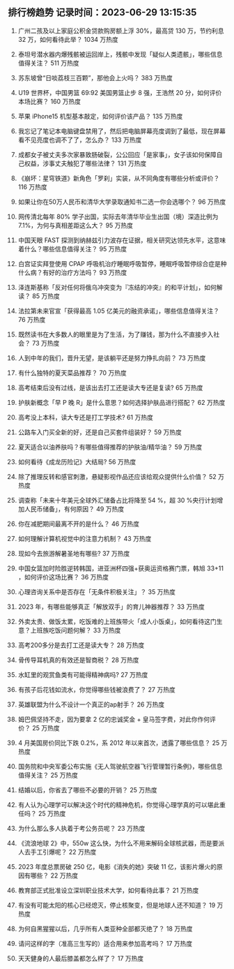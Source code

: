 
## 排行榜趋势 记录时间：2023-06-29 13:15:35
  
  1. 广州二孩及以上家庭公积金贷款购房额上浮 30%，最高贷 130 万，节约利息 32 万，如何看待此举？ 1034 万热度
    
  2. 泰坦号潜水器内爆残骸被运回岸上，残骸中发现「疑似人类遗骸」，哪些信息值得关注？ 511 万热度
    
  3. 苏东坡曾“日啖荔枝三百颗”，那他会上火吗？ 383 万热度
    
  4. U19 世界杯，中国男篮 69:92 美国男篮止步 8 强，王浩然 20 分，如何评价本场比赛？ 160 万热度
    
  5. 苹果 iPhone15 机型基本敲定，如何评价该产品？ 135 万热度
    
  6. 我忘记了笔记本电脑键盘禁用了，然后把电脑屏幕亮度调到了最低，现在屏幕看不见亮度也调不了了，怎么办？ 133 万热度
    
  7. 成都女子被丈夫多次家暴致肠破裂，公公回应「是家事」，女子该如何保障自己权益，涉事丈夫触犯了哪些法律？ 131 万热度
    
  8. 《崩坏：星穹铁道》新角色「罗刹」实装，从不同角度有哪些分析或评价？ 116 万热度
    
  9. 如果让你在50万人民币和清华大学录取通知书二选一你会选哪个？ 96 万热度
    
  10. 网传清北每年 80% 学子出国，实际去年清华毕业生出国（境）深造比例为7.1%，为何与真相差距这么大？ 95 万热度
    
  11. 中国天眼 FAST 探测到纳赫兹引力波存在证据，相关研究达领先水平，这意味着什么？哪些信息值得关注？ 95 万热度
    
  12. 白宫证实拜登使用 CPAP 呼吸机治疗睡眠呼吸暂停，睡眠呼吸暂停综合症是种什么病？有好的治疗方法吗？ 93 万热度
    
  13. 泽连斯基称「反对任何将俄乌冲突变为『冻结的冲突』的和平计划」，如何解读？ 85 万热度
    
  14. 法拉第未来官宣「获得最高 1.05 亿美元的融资承诺」，哪些信息值得关注？ 76 万热度
    
  15. 既然读书在大多数人的眼里是为了生活，为了赚钱，那为什么不直接步入社会？ 73 万热度
    
  16. 人到中年的我们，晋升无望，是该躺平还是努力挣扎向前？ 73 万热度
    
  17. 有什么独特的夏天菜品推荐？ 70 万热度
    
  18. 高考结束后没有过线，是该出去打工还是读大专还是复读? 65 万热度
    
  19. 护肤新概念「早 P 晚 R」是什么意思？如何选择护肤品进行搭配？ 62 万热度
    
  20. 高考没上本科，读大专还是打工学技术? 61 万热度
    
  21. 公路车入门买全新的好，还是自己买套件组装好？ 59 万热度
    
  22. 夏天适合以油养肤吗？有哪些值得推荐的护肤油/精华油？ 59 万热度
    
  23. 如何看待《成龙历险记》大结局? 56 万热度
    
  24. 除了推理反转和感官刺激，悬疑影视作品还应该给观众提供什么价值？ 52 万热度
    
  25. 调查称「未来十年美元全球外汇储备占比将降至 54 %，超 30 %央行计划增加人民币储备」，有何原因？ 49 万热度
    
  26. 你在减肥期间最离不开的是什么？ 46 万热度
    
  27. 如何理解计算机视觉中的注意力机制？ 43 万热度
    
  28. 现如今去旅游解暑圣地有哪些? 37 万热度
    
  29. 中国女篮加时险胜逆转韩国，进亚洲杯四强+获奥运资格赛门票，韩旭 33+11 ，如何评价这场比赛？ 36 万热度
    
  30. 心理咨询关系中是否存在「无条件积极关注」？ 35 万热度
    
  31. 2023 年，有哪些能够真正「解放双手」的育儿神器推荐？ 33 万热度
    
  32. 外卖太贵、做饭太累，吃饭难的上班族带火「成人小饭桌」，如何看待这门生意？上班族吃饭问题何解？ 33 万热度
    
  33. 高考200多分是去打工还是读大专？ 28 万热度
    
  34. 骨传导耳机真的有效还是智商税？ 28 万热度
    
  35. 水缸里的观赏鱼类有可能得精神病吗? 27 万热度
    
  36. 有孩子后花钱如流水，你觉得哪些钱被浪费了？ 27 万热度
    
  37. 英雄联盟为什么不设计一个真正的ap射手？ 26 万热度
    
  38. 姆巴佩坚持不走，因为要拿 2 亿的忠诚奖金 + 皇马签字费，对此你作何评价？ 25 万热度
    
  39. 4 月美国房价同比下跌 0.2%，系 2012 年以来首次，透露了哪些信息？ 25 万热度
    
  40. 国务院和中央军委公布实施《无人驾驶航空器飞行管理暂行条例》，哪些信息值得关注？ 25 万热度
    
  41. 结婚以后，你省去了哪些不必要的开销？ 25 万热度
    
  42. 有人认为心理学可以解决这个时代的精神危机，你觉得心理学真的可以堪此重任吗？ 25 万热度
    
  43. 为什么那么多人执着于考公务员呢？ 23 万热度
    
  44. 《流浪地球 2》中，550w 这么快，为什么不用来解码全球核武器，而是要派人去手工引爆呢？ 22 万热度
    
  45. 2023 年度总票房破 250 亿，电影《消失的她》突破 11 亿，该影片爆火的原因有哪些？ 22 万热度
    
  46. 教育部正式批准设立深圳职业技术大学，如何看待此事？ 21 万热度
    
  47. 有没有可能太阳的核心已经熄灭，停止核聚变，但是地球人还不知道？ 19 万热度
    
  48. 为何自黑猩猩以后，几乎所有人类亚种全部都灭绝了？ 18 万热度
    
  49. 请问这样的字（准高三生写的）适合用来参加高考吗？ 17 万热度
    
  50. 天天健身的人最后膝盖都怎么样了？ 17 万热度
    